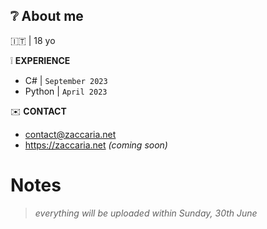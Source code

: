 
 ## :grey_question: About me
:it: | 18 yo

:grey_exclamation: **EXPERIENCE**
- C# | `September 2023`
- Python | `April 2023`


:envelope: **CONTACT**

+ contact@zaccaria.net
+ https://zaccaria.net _(coming soon)_

# Notes
> _everything will be uploaded within Sunday, 30th June_
